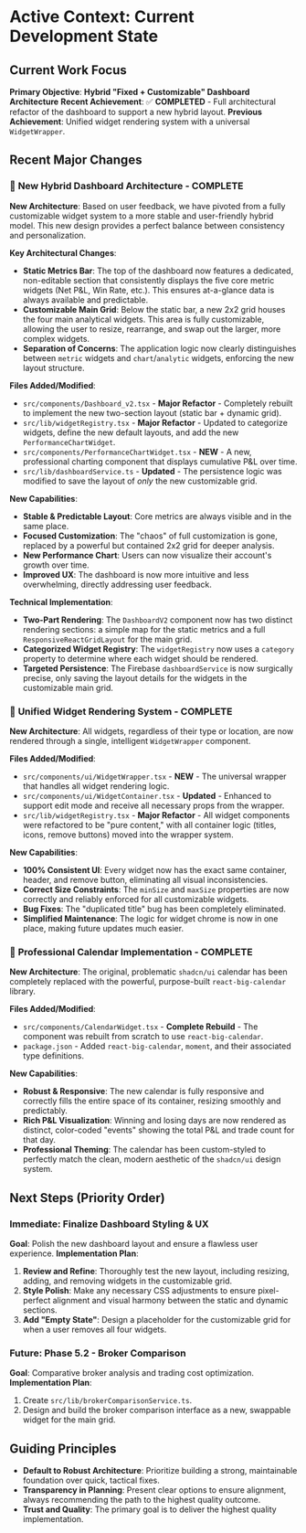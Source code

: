 # Active Context: Current Development State

## Current Work Focus
**Primary Objective**: **Hybrid "Fixed + Customizable" Dashboard Architecture**
**Recent Achievement**: ✅ **COMPLETED** - Full architectural refactor of the dashboard to support a new hybrid layout.
**Previous Achievement**: Unified widget rendering system with a universal `WidgetWrapper`.

## Recent Major Changes

### 🎉 **New Hybrid Dashboard Architecture - COMPLETE**
**New Architecture**: Based on user feedback, we have pivoted from a fully customizable widget system to a more stable and user-friendly hybrid model. This new design provides a perfect balance between consistency and personalization.

**Key Architectural Changes**:
- **Static Metrics Bar**: The top of the dashboard now features a dedicated, non-editable section that consistently displays the five core metric widgets (Net P&L, Win Rate, etc.). This ensures at-a-glance data is always available and predictable.
- **Customizable Main Grid**: Below the static bar, a new 2x2 grid houses the four main analytical widgets. This area is fully customizable, allowing the user to resize, rearrange, and swap out the larger, more complex widgets.
- **Separation of Concerns**: The application logic now clearly distinguishes between `metric` widgets and `chart`/`analytic` widgets, enforcing the new layout structure.

**Files Added/Modified**:
- `src/components/Dashboard_v2.tsx` - **Major Refactor** - Completely rebuilt to implement the new two-section layout (static bar + dynamic grid).
- `src/lib/widgetRegistry.tsx` - **Major Refactor** - Updated to categorize widgets, define the new default layouts, and add the new `PerformanceChartWidget`.
- `src/components/PerformanceChartWidget.tsx` - **NEW** - A new, professional charting component that displays cumulative P&L over time.
- `src/lib/dashboardService.ts` - **Updated** - The persistence logic was modified to save the layout of *only* the new customizable grid.

**New Capabilities**:
- **Stable & Predictable Layout**: Core metrics are always visible and in the same place.
- **Focused Customization**: The "chaos" of full customization is gone, replaced by a powerful but contained 2x2 grid for deeper analysis.
- **New Performance Chart**: Users can now visualize their account's growth over time.
- **Improved UX**: The dashboard is now more intuitive and less overwhelming, directly addressing user feedback.

**Technical Implementation**:
- **Two-Part Rendering**: The `DashboardV2` component now has two distinct rendering sections: a simple map for the static metrics and a full `ResponsiveReactGridLayout` for the main grid.
- **Categorized Widget Registry**: The `widgetRegistry` now uses a `category` property to determine where each widget should be rendered.
- **Targeted Persistence**: The Firebase `dashboardService` is now surgically precise, only saving the layout details for the widgets in the customizable main grid.

### 🎉 **Unified Widget Rendering System - COMPLETE**
**New Architecture**: All widgets, regardless of their type or location, are now rendered through a single, intelligent `WidgetWrapper` component.

**Files Added/Modified**:
- `src/components/ui/WidgetWrapper.tsx` - **NEW** - The universal wrapper that handles all widget rendering logic.
- `src/components/ui/WidgetContainer.tsx` - **Updated** - Enhanced to support edit mode and receive all necessary props from the wrapper.
- `src/lib/widgetRegistry.tsx` - **Major Refactor** - All widget components were refactored to be "pure content," with all container logic (titles, icons, remove buttons) moved into the wrapper system.

**New Capabilities**:
- **100% Consistent UI**: Every widget now has the exact same container, header, and remove button, eliminating all visual inconsistencies.
- **Correct Size Constraints**: The `minSize` and `maxSize` properties are now correctly and reliably enforced for all customizable widgets.
- **Bug Fixes**: The "duplicated title" bug has been completely eliminated.
- **Simplified Maintenance**: The logic for widget chrome is now in one place, making future updates much easier.

### 🎉 **Professional Calendar Implementation - COMPLETE**
**New Architecture**: The original, problematic `shadcn/ui` calendar has been completely replaced with the powerful, purpose-built `react-big-calendar` library.

**Files Added/Modified**:
- `src/components/CalendarWidget.tsx` - **Complete Rebuild** - The component was rebuilt from scratch to use `react-big-calendar`.
- `package.json` - Added `react-big-calendar`, `moment`, and their associated type definitions.

**New Capabilities**:
- **Robust & Responsive**: The new calendar is fully responsive and correctly fills the entire space of its container, resizing smoothly and predictably.
- **Rich P&L Visualization**: Winning and losing days are now rendered as distinct, color-coded "events" showing the total P&L and trade count for that day.
- **Professional Theming**: The calendar has been custom-styled to perfectly match the clean, modern aesthetic of the `shadcn/ui` design system.

## Next Steps (Priority Order)

### **Immediate: Finalize Dashboard Styling & UX**
**Goal**: Polish the new dashboard layout and ensure a flawless user experience.
**Implementation Plan**:
1.  **Review and Refine**: Thoroughly test the new layout, including resizing, adding, and removing widgets in the customizable grid.
2.  **Style Polish**: Make any necessary CSS adjustments to ensure pixel-perfect alignment and visual harmony between the static and dynamic sections.
3.  **Add "Empty State"**: Design a placeholder for the customizable grid for when a user removes all four widgets.

### **Future: Phase 5.2 - Broker Comparison**
**Goal**: Comparative broker analysis and trading cost optimization.
**Implementation Plan**:
1.  Create `src/lib/brokerComparisonService.ts`.
2.  Design and build the broker comparison interface as a new, swappable widget for the main grid.

## Guiding Principles
- **Default to Robust Architecture**: Prioritize building a strong, maintainable foundation over quick, tactical fixes.
- **Transparency in Planning**: Present clear options to ensure alignment, always recommending the path to the highest quality outcome.
- **Trust and Quality**: The primary goal is to deliver the highest quality implementation.
